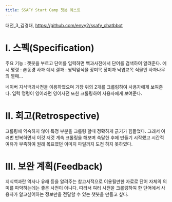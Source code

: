 ```yaml
---
title: SSAFY Start Camp 챗봇 퀘스트
---
```

대전_3_김경태, https://github.com/envy2/ssafy_chatbbot
# I. 스펙(Specification)

주요 기능 : 챗봇을 부르고 단어를 입력하면 백과사전에서 단어를 검색하여 알려준다.
예시 명령 : @동경 사과
예시 결과 : 쌍떡잎식물 장미목 장미과 낙엽교목 식물인 사과나무의 열매...

네이버 지식백과사전을 이용하였으며 가장 위의 2개를 크롤링하여 사용자에게 보여준다.
입력 명령이 영어라면 영어사전 또한 크롤링하여 사용자에게 보여준다.

# II. 회고(Retrospective)

크롤링에 익숙하지 않아 특정 부분을 크롤링 할때 정확하게 긁기가 힘들었다.
그래서 여러번 반복하면서 이것 저것 계속 크롤링을 해보며 숙달한 후에 만들기 시작했고
시간적 여유가 부족하여 원래 목표였던 이미지 파일까지 도전 하지 못하였다.

# III. 보완 계획(Feedback)

지식백과란 역사나 유래 등을 알려주는 참고서적으로 이용될만한 자료로 단어 자체의 의미를 파악하는데는 좋은 사전이 아니다.
따라서 여러 사전을 크롤링하여 한 단어에서 사용자가 알고싶어하는 정보만을 전달할 수 있는 챗봇을 만들고 싶다.
